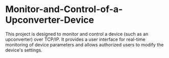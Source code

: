 # Monitor-and-Control-of-a-Upconverter-Device
This project is designed to monitor and control a device (such as an upconverter) over TCP/IP. It provides a user interface for real-time monitoring of device parameters and allows authorized users to modify the device's settings.
